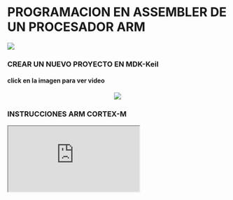 <h1>PROGRAMACION EN ASSEMBLER DE UN PROCESADOR ARM</h1>

<img src="https://community.arm.com/cfs-filesystemfile/__key/communityserver-components-secureimagefileviewer/communityserver-blogs-components-weblogfiles-00-00-00-21-42/arm_2D00_cortex_2D00_m_2D00_processor_2D00_hero.png_2D00_900x506x2.png?_=636481564341463107">

<h3> CREAR UN NUEVO PROYECTO EN MDK-Keil</h3>

<h4>click en la imagen para ver video</h4>
<div align="center">
  <a href="https://youtu.be/0t_Myn4UYUw"><img src="https://lh3.googleusercontent.com/proxy/aZ7Ee1BJr5s5hnl54EM9VOXdeJz8LhZVahs2iAk2fdQMmsQvEOK92qZZbhK7KYRNFvdrLpHVURC-fZULhF7-LyjFw0uulA"></a>
</div>

<h3> INSTRUCCIONES ARM CORTEX-M</h3>

<object  data="https://bohobiom.com/archive/ARMThumbCheatSheet.pdf"></object>

<iframe  src="https://bohobiom.com/archive/ARMThumbCheatSheet.pdf"></iframe>
